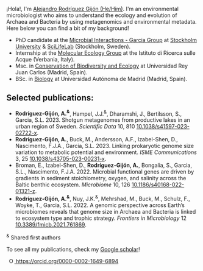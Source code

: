 ¡Hola!, I'm [Alejandro Rodríguez Gijón (He/Him)](https://twitter.com/_RodriguezGijon).
I'm an environmental microbiologist who aims to understand the ecology and evolution of Archaea and Bacteria by using metagenomics and environmental metadata. Here below you can find a bit of my background!

   - PhD candidate at the [Microbial Interactions - Garcia Group](https://miint.org/) at [Stockholm University](https://www.su.se/department-of-ecology-environment-and-plant-sciences/) & [SciLifeLab](https://www.scilifelab.se/) (Stockholm, Sweden).
   - Internship at the [Molecular Ecology Group](http://www.meg.irsa.cnr.it/) at the Istituto di Ricerca sulle Acque (Verbania, Italy).
   - Msc. in [Conservation of Biodiversity and Ecology](https://www.urjc.es/estudios/master/759-tecnicas-de-conservacion-de-la-biodiversidad-y-ecologia) at Universidad Rey Juan Carlos (Madrid, Spain).
   - BSc. in [Biology](https://www.uam.es/Ciencias/Biolog%C3%ADa/1242655508884.htm) at Universidad Autónoma de Madrid (Madrid, Spain).


Selected publications:
-

- <b>Rodríguez-Gijón, A.<sup>&</sup></b>, Hampel, J.J.<sup>&</sup>, Dharamshi, J., Bertilsson, S., Garcia, S.L. 2023. Shotgun metagenomes from productive lakes in an urban region of Sweden. <i>Scientific Data</i> 10, 810 [10.1038/s41597-023-02722-x](https://www.nature.com/articles/s41597-023-02722-x).
- <b>Rodríguez-Gijón, A.</b>, Buck, M., Andersson, A.F., Izabel-Shen, D., Nascimento, F.J.A., Garcia, S.L. 2023. Linking prokaryotic genome size variation to metabolic potential and environment. <i>ISME Communications</i> 3, 25 [10.1038/s43705-023-00231-x](https://www.nature.com/articles/s43705-023-00231-x).
- Broman, E., Izabel-Shen, D., <b>Rodríguez-Gijón, A.</b>, Bongalia, S., Garcia, S.L., Nascimento, F.J.A. 2022. Microbial functional genes are driven by gradients in sediment stoichiometry, oxygen, and salinity across the Baltic benthic ecosystem. <i>Microbiome</i> 10, 126 [10.1186/s40168-022-01321-z](https://microbiomejournal.biomedcentral.com/articles/10.1186/s40168-022-01321-z).
- <b>Rodríguez-Gijón, A.<sup>&</sup></b>, Nuy, J.K.<sup>&</sup>, Mehrshad, M., Buck, M., Schulz, F., Woyke, T., Garcia, S.L. 2022. A genomic perspective across Earth’s microbiomes reveals that genome size in Archaea and Bacteria is linked to ecosystem type and trophic strategy. <i>Frontiers in Microbiology</i> 12 [10.3389/fmicb.2021.761869](https://www.frontiersin.org/articles/10.3389/fmicb.2021.761869/full).

<sup>&</sup> Shared first authors

  
To see all my publications, check my [Google scholar](https://scholar.google.com/citations?hl=en&user=5-3GnPQAAAAJ)!

   <a
    id="cy-effective-orcid-url"
    class="underline"
     href="https://orcid.org/0000-0002-1649-6894"
     target="orcid.widget"
     rel="me noopener noreferrer"
     style="vertical-align: top">
     <img
        src="https://orcid.org/sites/default/files/images/orcid_16x16.png"
        style="width: 1em; margin-inline-start: 0.5em"
        alt="ORCID iD icon"/>
      https://orcid.org/0000-0002-1649-6894
    </a>

